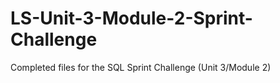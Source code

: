 # LS-Unit-3-Module-2-Sprint-Challenge
Completed files for the SQL Sprint Challenge (Unit 3/Module 2)
